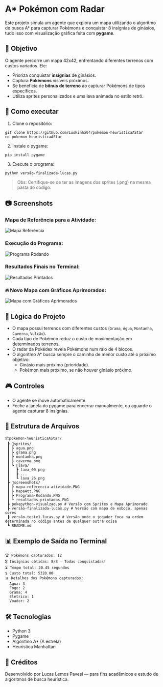 # A* Pokémon com Radar

Este projeto simula um agente que explora um mapa utilizando o algoritmo de busca A* para capturar Pokémons e conquistar 8 insígnias de ginásios, tudo isso com visualização gráfica feita com **pygame**.

## 🎯 Objetivo

O agente percorre um mapa 42x42, enfrentando diferentes terrenos com custos variados. Ele:

- Prioriza conquistar **insígnias** de ginásios.
- Captura **Pokémons** visíveis próximos.
- Se beneficia de **bônus de terreno** ao capturar Pokémons de tipos específicos.
- Utiliza sprites personalizados e uma lava animada no estilo retrô.

## 🚀 Como executar

1. Clone o repositório:

```
git clone https://github.com/Luskinha04/pokemon-heuristicaAStar
cd pokemon-heuristicaAStar
```
2. Instale o pygame:

```
pip install pygame
```

3. Execute o programa:

```
python versão-finalizada-lucas.py
```

> Obs: Certifique-se de ter as imagens dos sprites (.png) na mesma pasta do código.

## 📷 Screenshots

### Mapa de Referência para a Atividade:
![Mapa Referência](screenshots/mapa-referencia-atividade.PNG)

### Execução do Programa:
![Programa Rodando](screenshots/Programa-Rodando.PNG)

### Resultados Finais no Terminal:
![Resultados Printados](screenshots/resultados-printados.PNG)

### 🔥 Novo Mapa com Gráficos Aprimorados:
![Mapa com Gráficos Aprimorados](screenshots/MapaAtt.PNG)

## 🧠 Lógica do Projeto

- O mapa possui terrenos com diferentes custos (`Grama`, `Água`, `Montanha`, `Caverna`, `Vulcão`).
- Cada tipo de Pokémon reduz o custo de movimentação em determinados terrenos.
- O radar da Pokédex revela Pokémons num raio de 4 blocos.
- O algoritmo A* busca sempre o caminho de menor custo até o próximo objetivo:
  - Ginásio mais próximo (prioridade).
  - Pokémon mais próximo, se não houver ginásio próximo.

## 🎮 Controles

- O agente se move automaticamente.
- Feche a janela do pygame para encerrar manualmente, ou aguarde o agente capturar 8 insígnias.

## 📁 Estrutura de Arquivos
```
📦pokemon-heuristicaAStar/
 ┣ 📂sprites/
 ┃ ┣ agua.png
 ┃ ┣ grama.png
 ┃ ┣ montanha.png
 ┃ ┣ caverna.png
 ┃ ┗ 📂lava/
 ┃   ┣ lava_00.png
 ┃   ┣ ...
 ┃   ┗ lava_26.png
 ┣ 📂screenshots/
 ┃ ┣ mapa-referencia-atividade.PNG
 ┃ ┣ MapaAtt.PNG
 ┃ ┣ Programa-Rodando.PNG
 ┃ ┗ resultados-printados.PNG
 ┣ pokepython-visualzao.py # Versão com Sprites e Mapa Aprimorado
 ┣ versão-finalizada-lucas.py # Versão com mapa de esboço, apenas cores
 ┣ versão-teste1-lucas.py # Versão onde o jogador foca na ordem determinada no código antes de qualquer outra coisa
 ┗ README.md
```

## 📊 Exemplo de Saída no Terminal

```
🏆 Pokémons capturados: 12
🎖️ Insígnias obtidas: 8/8 - Todas conquistadas!
⏳ Tempo total: 20.45 segundos
$ Custo total: 5320.00
📊 Detalhes dos Pokémons capturados:
  Agua: 3  
  Fogo: 2  
  Grama: 4  
  Eletrico: 1  
  Voador: 2
```
## 🛠️ Tecnologias

- Python 3
- Pygame
- Algoritmo A* (A estrela)
- Heurística Manhattan

## 📌 Créditos

Desenvolvido por Lucas Lemos Pavesi — para fins acadêmicos e estudo de algoritmos de busca heurística.
